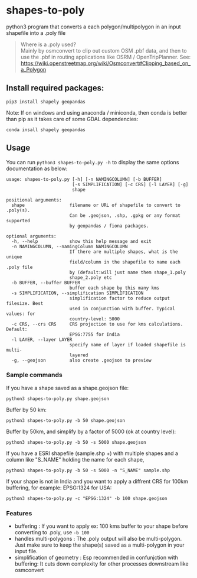 # shapes-to-poly
python3 program that converts a each polygon/multipolygon in an input shapefile into a .poly file

> Where is a .poly used?  
> Mainly by osmconvert to clip out custom OSM .pbf data, and then to use the .pbf in routing applications like OSRM / OpenTripPlanner.
> See: https://wiki.openstreetmap.org/wiki/Osmconvert#Clipping_based_on_a_Polygon


## Install required packages:
```
pip3 install shapely geopandas
```

Note: If on windows and using anaconda / miniconda, then conda is better than pip as it takes care of some GDAL dependencies:
```
conda insall shapely geopandas
```

## Usage
You can run `python3 shapes-to-poly.py -h` to display the same options documentation as below:
```
usage: shapes-to-poly.py [-h] [-n NAMINGCOLUMN] [-b BUFFER]
                         [-s SIMPLIFICATION] [-c CRS] [-l LAYER] [-g]
                         shape

positional arguments:
  shape                 filename or URL of shapefile to convert to .poly(s).
                        Can be .geojson, .shp, .gpkg or any format supported
                        by geopandas / fiona packages.

optional arguments:
  -h, --help            show this help message and exit
  -n NAMINGCOLUMN, --namingColumn NAMINGCOLUMN
                        If there are multiple shapes, what is the unique
                        field/column in the shapefile to name each .poly file
                        by (default:will just name them shape_1.poly
                        shape_2.poly etc
  -b BUFFER, --buffer BUFFER
                        buffer each shape by this many kms
  -s SIMPLIFICATION, --simplification SIMPLIFICATION
                        simplification factor to reduce output filesize. Best
                        used in conjunction with buffer. Typical values: for
                        country-level: 5000
  -c CRS, --crs CRS     CRS projection to use for kms calculations. Default:
                        EPSG:7755 for India
  -l LAYER, --layer LAYER
                        specify name of layer if loaded shapefile is multi-
                        layered
  -g, --geojson         also create .geojson to preview
```

### Sample commands

If you have a shape saved as a shape.geojson file:
```
python3 shapes-to-poly.py shape.geojson
```

Buffer by 50 km:
```
python3 shapes-to-poly.py -b 50 shape.geojson
```

Buffer by 50km, and simplify by a factor of 5000 (ok at country level):
```
python3 shapes-to-poly.py -b 50 -s 5000 shape.geojson
```

If you have a ESRI shapefile (sample.shp +) with multiple shapes and a column like "S_NAME" holding the name for each shape,
```
python3 shapes-to-poly.py -b 50 -s 5000 -n "S_NAME" sample.shp
```

If your shape is not in India and you want to apply a diffrent CRS for 100km buffering, for example: EPSG:1324 for USA:
```
python3 shapes-to-poly.py -c "EPSG:1324" -b 100 shape.geojson
```

### Features
- buffering : If you want to apply ex: 100 kms buffer to your shape before converting to .poly, use `-b 100`
- handles multi-polygons : The .poly output will also be multi-polygon. Just make sure to keep the shape(s) saved as a multi-polygon in your input file.
- simplification of geometry : Esp recommended in confunjction with buffering: It cuts down complexity for other processes downstream like osmconvert

